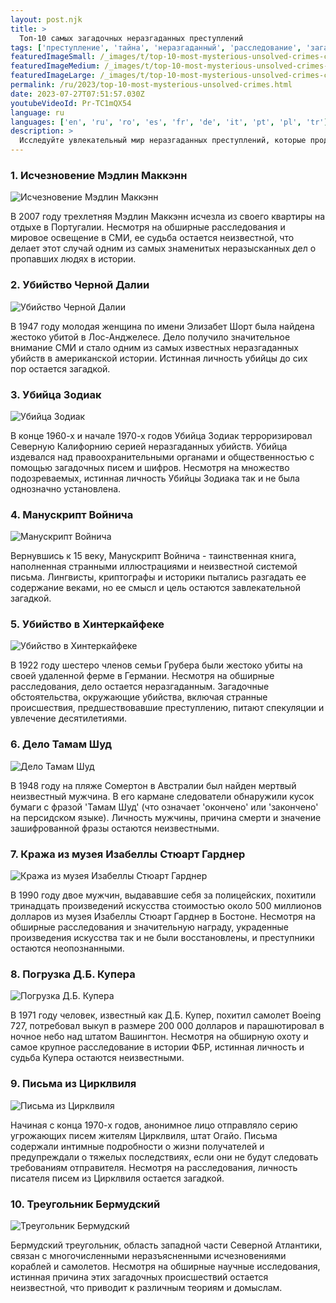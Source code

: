 ```yaml
---
layout: post.njk
title: >
  Топ-10 самых загадочных неразгаданных преступлений
tags: ['преступление', 'тайна', 'неразгаданный', 'расследование', 'загадка']
featuredImageSmall: /_images/t/top-10-most-mysterious-unsolved-crimes-cover-ru-small.webp
featuredImageMedium: /_images/t/top-10-most-mysterious-unsolved-crimes-cover-ru-medium.webp
featuredImageLarge: /_images/t/top-10-most-mysterious-unsolved-crimes-cover-ru-large.webp
permalink: /ru/2023/top-10-most-mysterious-unsolved-crimes.html
date: 2023-07-27T07:51:57.030Z
youtubeVideoId: Pr-TC1mQX54
language: ru
languages: ['en', 'ru', 'ro', 'es', 'fr', 'de', 'it', 'pt', 'pl', 'tr']
description: >
  Исследуйте увлекательный мир неразгаданных преступлений, которые продолжают сбивать с толку следователей и завораживать публику. От загадочных исчезновений до запутанных убийств, эти неразгаданные тайны заставят вас быть заинтригованными и задавать вопросы о пределах человеческого понимания.
---
```


### 1. Исчезновение Мэдлин Маккэнн

![Исчезновение Мэдлин Маккэнн](/_images/2/287ff66e7d9bfef52912504d342fb0b3-medium.webp)

В 2007 году трехлетняя Мэдлин Маккэнн исчезла из своего квартиры на отдыхе в Португалии. Несмотря на обширные расследования и мировое освещение в СМИ, ее судьба остается неизвестной, что делает этот случай одним из самых знаменитых неразысканных дел о пропавших людях в истории.

### 2. Убийство Черной Далии

![Убийство Черной Далии](/_images/0/07f150669b764dff3319469e33659a2c-medium.webp)

В 1947 году молодая женщина по имени Элизабет Шорт была найдена жестоко убитой в Лос-Анджелесе. Дело получило значительное внимание СМИ и стало одним из самых известных неразгаданных убийств в американской истории. Истинная личность убийцы до сих пор остается загадкой.

### 3. Убийца Зодиак

![Убийца Зодиак](/_images/6/654bfcba66142f604621074128e2345f-medium.webp)

В конце 1960-х и начале 1970-х годов Убийца Зодиак терроризировал Северную Калифорнию серией неразгаданных убийств. Убийца издевался над правоохранительными органами и общественностью с помощью загадочных писем и шифров. Несмотря на множество подозреваемых, истинная личность Убийцы Зодиака так и не была однозначно установлена.

### 4. Манускрипт Войнича

![Манускрипт Войнича](/_images/c/cba279d3a07cdbf11e28cc03aaaa8546-medium.webp)

Вернувшись к 15 веку, Манускрипт Войнича - таинственная книга, наполненная странными иллюстрациями и неизвестной системой письма. Лингвисты, криптографы и историки пытались разгадать ее содержание веками, но ее смысл и цель остаются завлекательной загадкой.

### 5. Убийство в Хинтеркайфеке

![Убийство в Хинтеркайфеке](/_images/4/4ada7881af61962ca7d784466ad0ede8-medium.webp)

В 1922 году шестеро членов семьи Грубера были жестоко убиты на своей удаленной ферме в Германии. Несмотря на обширные расследования, дело остается неразгаданным. Загадочные обстоятельства, окружающие убийства, включая странные происшествия, предшествовавшие преступлению, питают спекуляции и увлечение десятилетиями.

### 6. Дело Тамам Шуд

![Дело Тамам Шуд](/_images/6/676424001e2d988a80966ee95cf20274-medium.webp)

В 1948 году на пляже Сомертон в Австралии был найден мертвый неизвестный мужчина. В его кармане следователи обнаружили кусок бумаги с фразой 'Тамам Шуд' (что означает 'окончено' или 'закончено' на персидском языке). Личность мужчины, причина смерти и значение зашифрованной фразы остаются неизвестными.

### 7. Кража из музея Изабеллы Стюарт Гарднер

![Кража из музея Изабеллы Стюарт Гарднер](/_images/3/3b6705eabb19283e56f317697d17d73e-medium.webp)

В 1990 году двое мужчин, выдававшие себя за полицейских, похитили тринадцать произведений искусства стоимостью около 500 миллионов долларов из музея Изабеллы Стюарт Гарднер в Бостоне. Несмотря на обширные расследования и значительную награду, украденные произведения искусства так и не были восстановлены, и преступники остаются неопознанными.

### 8. Погрузка Д.Б. Купера

![Погрузка Д.Б. Купера](/_images/6/6ced5a13fc9d0c14872f13da9197fef0-medium.webp)

В 1971 году человек, известный как Д.Б. Купер, похитил самолет Boeing 727, потребовал выкуп в размере 200 000 долларов и парашютировал в ночное небо над штатом Вашингтон. Несмотря на обширную охоту и самое крупное расследование в истории ФБР, истинная личность и судьба Купера остаются неизвестными.

### 9. Письма из Цирклвиля

![Письма из Цирклвиля](/_images/2/29fa3c1dc6af72c2823b1e34ea2c137a-medium.webp)

Начиная с конца 1970-х годов, анонимное лицо отправляло серию угрожающих писем жителям Цирклвиля, штат Огайо. Письма содержали интимные подробности о жизни получателей и предупреждали о тяжелых последствиях, если они не будут следовать требованиям отправителя. Несмотря на расследования, личность писателя писем из Цирклвиля остается загадкой.

### 10. Треугольник Бермудский

![Треугольник Бермудский](/_images/8/8899dd68b23769a81709419e1adb28c1-medium.webp)

Бермудский треугольник, область западной части Северной Атлантики, связан с многочисленными неразъясненными исчезновениями кораблей и самолетов. Несмотря на обширные научные исследования, истинная причина этих загадочных происшествий остается неизвестной, что приводит к различным теориям и домыслам.

